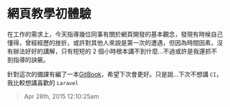 # 網頁教學初體驗

在工作的需求上，今天指導幾位同事有關於網頁開發的基本觀念，發現有時候自己懂得，曾經經歷的挫折，或許對其他人來說是第一次的遭遇，但因為時間因素，沒有辦法好好的講解，只有短短的 2 個小時根本講不到什麼...不過或許是我還抓不到指導的訣竅。

針對這次的備課有編了一本[GitBook](http://alanmoment.gitbooks.io/web-guide/content/)，希望下次會更好。只是說...下次不想講 `CI`，我比較想講喜歡的 `Laravel`

> Apr 28th, 2015 12:10:25am
